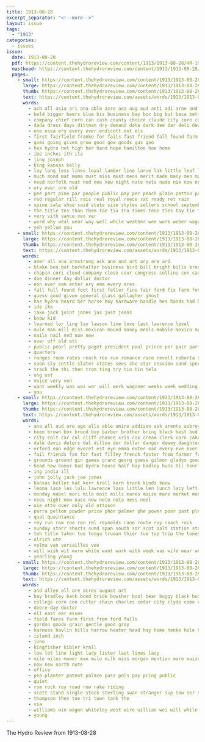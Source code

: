 ```yaml
---
title: 1913-08-28
excerpt_separator: "<!--more-->"
layout: issue
tags:
  - "1913"
categories:
  - issues
issue:
  date: 1913-08-28
  pdf: https://content.thehydroreview.com/content/1913/1913-08-28/HR-1913-08-28.pdf
  masthead: https://content.thehydroreview.com/content/1913/1913-08-28/masthead/HR-1913-08-28.jpg
  pages:
    - small: https://content.thehydroreview.com/content/1913/1913-08-28/small/HR-1913-08-28-01.jpg
      large: https://content.thehydroreview.com/content/1913/1913-08-28/large/HR-1913-08-28-01.jpg
      thumb: https://content.thehydroreview.com/content/1913/1913-08-28/thumbnails/HR-1913-08-28-01.jpg
      text: https://content.thehydroreview.com/assets/words/1913/1913-08-28/HR-1913-08-28-01.txt
      words:
        - ach all asia ari ana able acre asa aug aud anti adi arne and ale are
        - beld bigger beers blue bis business bay box big but baca better buy boys black bee both
        - company chief corn can cash county choice claude city core caddo cee
        - dada dress days dittman dry demand date dark dee dar deli dewitt
        - ene essa ery every ever endicott ent els
        - first fairfield franke for fails fast friend fall found farm few fae fund from fea
        - goes going given grow good gow goods gas goo
        - has hydro hot high her hand hope hamilton hoe home
        - ibe inches ith ila
        - jing joseph
        - king kansas kelly
        - lay long less lines loyal lamber line larue lak little leaf late last like lead lae
        - much mond mat moma must miss most mens merit made many men mabe mith mee mai more
        - need norfolk neat ned nee new night nate neta nade nie now not
        - ory over ore old
        - pee part pine par people public pay per peach plain patton pany poplar pees pak pretty proud pepe pride
        - red regular rill rais real royal reece rat ready ret rain
        - spine sale shoe said state size styles sellers school september sok sewing style sell stock stores see special sides sin soe sedgwick silks sau send smaller suits sal second sac still sen schoo sad star sank street
        - the title tes than them tae tia tra times tene ties tay tie till teas take town tome then tat thee thi
        - very vith vance veo ver
        - word why weal wear way well while weather wee work weber wagon with was woods will went week
        - yeh yellow you
    - small: https://content.thehydroreview.com/content/1913/1913-08-28/small/HR-1913-08-28-02.jpg
      large: https://content.thehydroreview.com/content/1913/1913-08-28/large/HR-1913-08-28-02.jpg
      thumb: https://content.thehydroreview.com/content/1913/1913-08-28/thumbnails/HR-1913-08-28-02.jpg
      text: https://content.thehydroreview.com/assets/words/1913/1913-08-28/HR-1913-08-28-02.txt
      words:
        - amer all ana armstrong ask ane and art ary are ard
        - blake ben but burkhalter business bird bill bright bills broadway best bet big bank bert burr border brown beach break
        - chapin cori cloud company close cour congress collins con car cha chaperon cor culver cot caddo charter can
        - dae dinner day dollar doctor
        - eon ever ean enter ery ema every eres
        - fall full found foot first feller fine fair ford fix farm fore fae for former
        - guess good given general glass gallagher ghost
        - has hydro heard her horse hoy hardware handle hes hands had hard
        - ide ike
        - jake jack joint jones jas just jeans
        - know kid
        - learned lor ling lay lawson line love last lawrence level
        - mule man mill miss mexican mound money meals mobile mexico merit mary mac
        - nails nail ned now new
        - over off old ott
        - public pearl pretty paget president paul prince per pair part
        - quarters
        - ranges room rates reach rex run romance race revolt roberta ready rush
        - soon sly settle slater states sees she star session sand special sane sunday seed sage speed seem service steppe sale stretch shape
        - track the thi then trom ting try tio tin tela
        - ung ust
        - voice very ven
        - want weekly was wai war will work wagoner weeks week wedding with wilson watch why
        - you
    - small: https://content.thehydroreview.com/content/1913/1913-08-28/small/HR-1913-08-28-03.jpg
      large: https://content.thehydroreview.com/content/1913/1913-08-28/large/HR-1913-08-28-03.jpg
      thumb: https://content.thehydroreview.com/content/1913/1913-08-28/thumbnails/HR-1913-08-28-03.jpg
      text: https://content.thehydroreview.com/assets/words/1913/1913-08-28/HR-1913-08-28-03.txt
      words:
        - ana all aud are age alls able amine addison ask arents aubrey arthur arendt and allen
        - been brown box brood buy barber brother bring black best bud butler bas bouche big bus barn bros bay bean boschert bran bustle blood
        - city colt car col cliff chance cris cox cream clerk corn cake cotton come
        - dale davis deters dal dillon der dollar danger dewey daughter daisey dress dar daniels days
        - erford eon edge everet est eye emma exter ead every eve ever
        - fail friends fan for fast filley french foster from farmer fate frank frederick few
        - grounds ground gin games grand georg guess gilmor gladys good gon grant gray
        - head how honor had hydro house half hay hadley huss hil hour horse high hea home hooker hoy hach her hander has hubert hala
        - ing india ill
        - john jolly jack joe jones
        - kansas keller kat kerr krall korn krank kinds know
        - leona lace les lulu lawrence loss little len lunch lacy left live list last louise lint lookeba
        - monday mabel mori milo most mills mares maize mare market monroe more matter made miller mission mer mill miss mule marshall misa men missouri miles meal mules
        - nees night new nace now note nota ness neel
        - oie otto over only old ottoson
        - parra pelton powder price phon palmer phe power poor past plenty poet powders part public pair pee per
        - qual quaintance
        - rey run row roe ren rel reynolds rane route roy reach rock
        - sunday starr shorts sund span south sor scot salt station stack sees short stallion see say seed sane stock still sister stuff stanz storr smile side sell send sorrel store safe son sat shade standard sale
        - teh title taken toe tonga truman thier tue top trip the tones them thorpe trom train thomas tor thor
        - ulrich ute
        - velma van versailles vee
        - will wish wit worm white want work with week was wife wear wee weatherford worth wheat well woods
        - yearling young
    - small: https://content.thehydroreview.com/content/1913/1913-08-28/small/HR-1913-08-28-04.jpg
      large: https://content.thehydroreview.com/content/1913/1913-08-28/large/HR-1913-08-28-04.jpg
      thumb: https://content.thehydroreview.com/content/1913/1913-08-28/thumbnails/HR-1913-08-28-04.jpg
      text: https://content.thehydroreview.com/assets/words/1913/1913-08-28/HR-1913-08-28-04.txt
      words:
        - and allen all are acres august art
        - bay bradley bank bond bride bowsher bool bear buggy black bus books boards business binder barn belle brides
        - college corn con cutter chain charles cedar city clyde come clerk
        - deere day doctor
        - ell east ear esses
        - field fares farm first from ford falls
        - gordon goods grain gentle good gray
        - harness havlin hills harrow heater head hay home henke hole hydro hone horse has harvard
        - island inch
        - john
        - kingfisher kibler krall
        - low lot line light lady lister last lines lacy
        - mile miles mower man milo milk miss morgan mention mare maize
        - now new north note
        - office
        - pea planter patent palace pass pols pay pring public
        - quiet
        - rom rock roy road row rake riding
        - scott stand single stock sterling swan stranger sup sow ser sheller sane side short see surgeon sept sale shoats school set sand september stone
        - thompson then toe tri town tank the
        - via
        - williams win wagon whiteley west wire willian wei will while weather write with
        - young
---
```


The Hydro Review from 1913-08-28

<!--more-->

